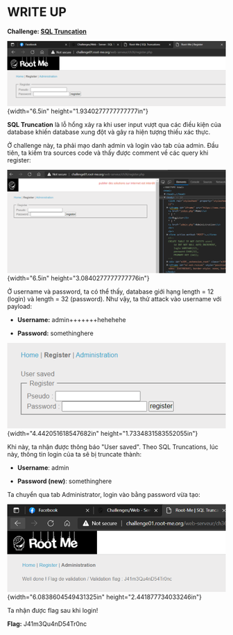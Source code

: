 # WRITE UP

**Challenge: [SQL Truncation](https://www.root-me.org/en/Challenges/Web-Server/SQL-Truncation)**

![Graphical user interface, application Description automatically generated](./media/image1.png){width="6.5in" height="1.9340277777777777in"}

**SQL Truncation** là lỗ hổng xảy ra khi user input vượt qua các điều kiện của database khiến database xung đột và gây ra hiện tượng thiếu xác thực.

Ở challenge này, ta phải mạo danh admin và login vào tab của admin. Đầu tiên, ta kiếm tra sources code và thấy được comment về các query khi register:

![Graphical user interface, text, application Description automatically generated](./media/image2.png){width="6.5in" height="3.0840277777777776in"}

Ở username và password, ta có thể thấy, database giới hạng length = 12 (login) và length = 32 (password). Như vậy, ta thử attack vào username với payload:

-   **Username:** admin+++++++hehehehe

-   **Password:** somethinghere

![Graphical user interface, text, application, email Description automatically generated](./media/image3.png){width="4.442051618547682in" height="1.7334831583552055in"}

Khi này, ta nhận được thông báo "User saved". Theo SQL Truncations, lúc này, thông tin login của ta sẽ bị truncate thành:

-   **Username**: admin

-   **Password (new)**: somethinghere

Ta chuyển qua tab Administrator, login vào bằng password vừa tạo:

![Graphical user interface, text, application, website Description automatically generated](./media/image4.png){width="6.0838604549431325in" height="2.441877734033246in"}

Ta nhận được flag sau khi login!

**Flag:** J41m3Qu4nD54Tr0nc
